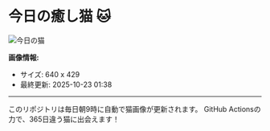# 今日の癒し猫 🐱

![今日の猫](https://cdn2.thecatapi.com/images/46s.jpg)

**画像情報:**
- サイズ: 640 x 429
- 最終更新: 2025-10-23 01:38

---

このリポジトリは毎日朝9時に自動で猫画像が更新されます。
GitHub Actionsの力で、365日違う猫に出会えます！
